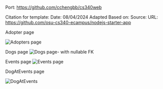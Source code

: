 Port: https://github.com/cchengbb/cs340web

Citation for template:
Date: 08/04/2024
Adapted Based on:
Source: URL: https://github.com/osu-cs340-ecampus/nodejs-starter-app


Adopter page

![Adopters page](https://github.com/user-attachments/assets/db1f1310-7a13-4709-a312-c0059ee05f06)

Dogs page
![Dogs page- with nullable FK](https://github.com/user-attachments/assets/aa6ed22e-6a2f-4681-92a0-4e77cec55c9c)

Events page
![Events page](https://github.com/user-attachments/assets/48bd5b12-2052-4542-bebb-0da31431a889)

DogAtEvents page

![DogAtEvents](https://github.com/user-attachments/assets/eebdb278-00c1-4ae3-9de7-ff3d11ea4a74)
